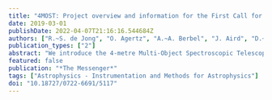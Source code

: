 ```yaml
---
title: "4MOST: Project overview and information for the First Call for Proposals"
date: 2019-03-01
publishDate: 2022-04-07T21:16:16.544684Z
authors: ["R.~S. de Jong", "O. Agertz", "A.~A. Berbel", "J. Aird", "D.~A. Alexander", "A. Amarsi", "F. Anders", "R. Andrae", "B. Ansarinejad", "W. Ansorge", "P. Antilogus", "H. Anwand-Heerwart", "A. Arentsen", "A. Arnadottir", "M. Asplund", "M. Auger", "N. Azais", "D. Baade", "G. Baker", "S. Baker", "E. Balbinot", "I.~K. Baldry", "M. Banerji", "S. Barden", "P. Barklem", "E. Barthélémy-Mazot", "C. Battistini", "S. Bauer", "C.~P.~M. Bell", "O. Bellido-Tirado", "S. Bellstedt", "V. Belokurov", "T. Bensby", "M. Bergemann", "J.~M. Bestenlehner", "R. Bielby", "M. Bilicki", "C. Blake", "J. Bland-Hawthorn", "C. Boeche", "W. Boland", "T. Boller", "S. Bongard", "A. Bongiorno", "P. Bonifacio", "D. Boudon", "D. Brooks", "M.~J.~I. Brown", "R. Brown", "M. Brüggen", "J. Brynnel", "J. Brzeski", "T. Buchert", "P. Buschkamp", "E. Caffau", "P. Caillier", "J. Carrick", "L. Casagrande", "S. Case", "A. Casey", "I. Cesarini", "G. Cescutti", "D. Chapuis", "C. Chiappini", "M. Childress", "N. Christlieb", "R. Church", "M. -R.~L. Cioni", "M. Cluver", "M. Colless", "T. Collett", "J. Comparat", "A. Cooper", "W. Couch", "F. Courbin", "S. Croom", "D. Croton", "E. Daguisé", "G. Dalton", "L.~J.~M. Davies", "T. Davis", "P. de Laverny", "A. Deason", "F. Dionies", "K. Disseau", "P. Doel", "D. Döscher", "S.~P. Driver", "T. Dwelly", "D. Eckert", "A. Edge", "B. Edvardsson", "D.~E. Youssoufi", "A. Elhaddad", "H. Enke", "G. Erfanianfar", "T. Farrell", "T. Fechner", "C. Feiz", "S. Feltzing", "I. Ferreras", "D. Feuerstein", "D. Feuillet", "A. Finoguenov", "D. Ford", "S. Fotopoulou", "M. Fouesneau", "C. Frenk", "S. Frey", "W. Gaessler", "S. Geier", "N. Gentile Fusillo", "O. Gerhard", "T. Giannantonio", "D. Giannone", "B. Gibson", "P. Gillingham", "C. González-Fernández", "E. Gonzalez-Solares", "S. Gottloeber", "A. Gould", "E.~K. Grebel", "A. Gueguen", "G. Guiglion", "M. Haehnelt", "T. Hahn", "C.~J. Hansen", "H. Hartman", "K. Hauptner", "K. Hawkins", "D. Haynes", "R. Haynes", "U. Heiter", "A. Helmi", "C.~H. Aguayo", "P. Hewett", "S. Hinton", "D. Hobbs", "S. Hoenig", "D. Hofman", "I. Hook", "J. Hopgood", "A. Hopkins", "A. Hourihane", "L. Howes", "C. Howlett", "T. Huet", "M. Irwin", "O. Iwert", "P. Jablonka", "T. Jahn", "K. Jahnke", "A. Jarno", "S. Jin", "P. Jofre", "D. Johl", "D. Jones", "H. Jönsson", "C. Jordan", "I. Karovicova", "A. Khalatyan", "A. Kelz", "R. Kennicutt", "D. King", "F. Kitaura", "J. Klar", "U. Klauser", "J. -P. Kneib", "A. Koch", "S. Koposov", "G. Kordopatis", "A. Korn", "J. Kosmalski", "R. Kotak", "M. Kovalev", "K. Kreckel", "Y. Kripak", "M. Krumpe", "K. Kuijken", "A. Kunder", "I. Kushniruk", "M.~I. Lam", "G. Lamer", "F. Laurent", "J. Lawrence", "M. Lehmitz", "B. Lemasle", "J. Lewis", "B. Li", "C. Lidman", "K. Lind", "J. Liske", "J. -L. Lizon", "J. Loveday", "H. -G. Ludwig", "R.~M. McDermid", "K. Maguire", "V. Mainieri", "S. Mali", "H. Mandel", "K. Mandel", "L. Mannering", "S. Martell", "D. Martinez Delgado", "G. Matijevic", "H. McGregor", "R. McMahon", "P. McMillan", "O. Mena", "A. Merloni", "M.~J. Meyer", "C. Michel", "G. Micheva", "J. -E. Migniau", "I. Minchev", "G. Monari", "R. Muller", "D. Murphy", "D. Muthukrishna", "K. Nandra", "R. Navarro", "M. Ness", "V. Nichani", "R. Nichol", "H. Nicklas", "F. Niederhofer", "P. Norberg", "D. Obreschkow", "S. Oliver", "M. Owers", "N. Pai", "S. Pankratow", "D. Parkinson", "J. Paschke", "R. Paterson", "A. Pecontal", "I. Parry", "D. Phillips", "A. Pillepich", "L. Pinard", "J. Pirard", "N. Piskunov", "V. Plank", "D. Plüschke", "E. Pons", "P. Popesso", "C. Power", "J. Pragt", "A. Pramskiy", "D. Pryer", "M. Quattri", "A.~B. d. A. Queiroz", "A. Quirrenbach", "S. Rahurkar", "A. Raichoor", "S. Ramstedt", "A. Rau", "A. Recio-Blanco", "R. Reiss", "F. Renaud", "Y. Revaz", "P. Rhode", "J. Richard", "A.~D. Richter", "H. -W. Rix", "A.~S.~G. Robotham", "R. Roelfsema", "M. Romaniello", "D. Rosario", "F. Rothmaier", "B. Roukema", "G. Ruchti", "G. Rupprecht", "J. Rybizki", "N. Ryde", "A. Saar", "E. Sadler", "M. Sahlén", "M. Salvato", "B. Sassolas", "W. Saunders", "A. Saviauk", "L. Sbordone", "T. Schmidt", "O. Schnurr", "R. -D. Scholz", "A. Schwope", "W. Seifert", "T. Shanks", "A. Sheinis", "T. Sivov", "Á. Skúladóttir", "S. Smartt", "S. Smedley", "G. Smith", "R. Smith", "J. Sorce", "L. Spitler", "E. Starkenburg", "M. Steinmetz", "I. Stilz", "J. Storm", "M. Sullivan", "W. Sutherland", "E. Swann", "A. Tamone", "E.~N. Taylor", "J. Teillon", "E. Tempel", "R. ter Horst", "W. -F. Thi", "E. Tolstoy", "S. Trager", "G. Traven", "P. -E. Tremblay", "L. Tresse", "M. Valentini", "R. van de Weygaert", "M. van den Ancker", "J. Veljanoski", "S. Venkatesan", "L. Wagner", "K. Wagner", "C.~J. Walcher", "L. Waller", "N. Walton", "L. Wang", "R. Winkler", "L. Wisotzki", "C.~C. Worley", "G. Worseck", "M. Xiang", "W. Xu", "D. Yong", "C. Zhao", "J. Zheng", "F. Zscheyge", "D. Zucker"]
publication_types: ["2"]
abstract: "We introduce the 4-metre Multi-Object Spectroscopic Telescope (4MOST), a new high-multiplex, wide-field spectroscopic survey facility under development for the four-metre-class Visible and Infrared Survey Telescope for Astronomy (VISTA) at Paranal. Its key specifications are: a large field of view (FoV) of 4.2 square degrees and a high multiplex capability, with 1624 fibres feeding two low-resolution spectrographs (R = ensuremathłamb da/ensuremathΔensuremathłambda 6500), and 812 fibres transferring light to the high-resolution spectrograph (R 20 000). After a description of the instrument and its expected performance, a short overview is given of its operational scheme and planned 4MOST Consortium science; these aspects are covered in more detail in other articles in this edition of The Messenger. Finally, the processes, schedules, and policies concerning the selection of ESO Community Surveys are presented, commencing with a singular opportunity to submit Letters of Intent for Public Surveys during the first five years of 4MOST operations."
featured: false
publication: "*The Messenger*"
tags: ["Astrophysics - Instrumentation and Methods for Astrophysics"]
doi: "10.18727/0722-6691/5117"
---
```


